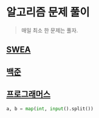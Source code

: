 # 알고리즘 문제 풀이

> 매일 최소 한 문제는 풀자.

## [SWEA](./SWEA)

## [백준](./백준)

## [프로그래머스](./프로그래머스)

```python
a, b = map(int, input().split())
```

